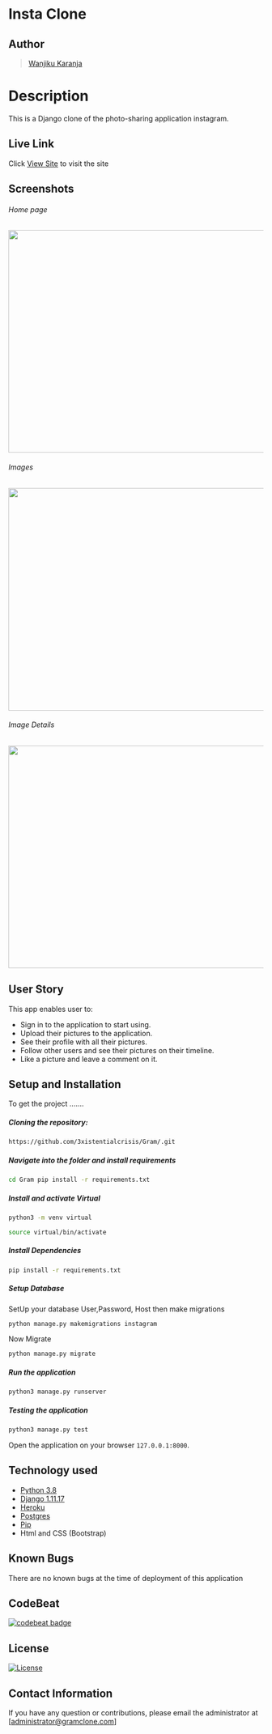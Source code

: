 # Insta Clone
## Author  
  
>[Wanjiku Karanja](https://github.com/3xistentialcrisis)  
  
# Description  
This is a Django clone of the photo-sharing application instagram. 
  
##  Live Link  
 Click [View Site](https://anothergram.herokuapp.com/)  to visit the site
  
## Screenshots 
###### Home page
 
<img src="https://raw.githubusercontent.com/3xistentialcrisis/Gram/master/static/images/landingpage.png" width="900px" height="440px">
 

 ###### Images
 <img src="https://raw.githubusercontent.com/3xistentialcrisis/Gram/master/static/images/gallery.png" width="900px" height="440px">

  ###### Image Details
 <img src="https://raw.githubusercontent.com/3xistentialcrisis/Gram/master/static/images/imagedetails.png" width="900px" height="440px">
 
## User Story  
This app enables user to:

* Sign in to the application to start using.
* Upload their pictures to the application.
* See their profile with all their pictures.
* Follow other users and see their pictures on their timeline.
* Like a picture and leave a comment on it. 

  
## Setup and Installation  
To get the project .......  
  
##### Cloning the repository:  
 ```bash 
 https://github.com/3xistentialcrisis/Gram/.git 
```
##### Navigate into the folder and install requirements  
 ```bash 
cd Gram pip install -r requirements.txt 
```
##### Install and activate Virtual  
 ```bash 
python3 -m venv virtual 
```  
```bash 
source virtual/bin/activate 
```

##### Install Dependencies  
 ```bash 
 pip install -r requirements.txt 
```  
 ##### Setup Database  
  SetUp your database User,Password, Host then make migrations 
 ```bash 
python manage.py makemigrations instagram
 ``` 
 Now Migrate  
 ```bash 
 python manage.py migrate 
```
##### Run the application  
 ```bash 
 python3 manage.py runserver 
``` 

##### Testing the application  
 ```bash 
 python3 manage.py test 
```
Open the application on your browser `127.0.0.1:8000`.  
  
  
## Technology used  
  
* [Python 3.8](https://www.python.org/)  
* [Django 1.11.17](https://docs.djangoproject.com/en/2.2/)  
* [Heroku](https://heroku.com)  
* [Postgres](https://www.postgresql.org/)
* [Pip](https://pypi.org/project/pip/)
* Html and CSS (Bootstrap)
  
## Known Bugs  
There are no known bugs at the time of deployment of this application 
  
## CodeBeat
[![codebeat badge](https://codebeat.co/badges/61881488-2da3-4522-be01-0226f8d1a6c6)](https://codebeat.co/projects/github-com-3xistentialcrisis-gram-master) 

## License 
[![License](https://img.shields.io/packagist/l/loopline-systems/closeio-api-wrapper.svg)](https://github.com/3xistentialcrisis/gram/blob/master/LICENSE)

## Contact Information   
If you have any question or contributions, please email the administrator at [administrator@gramclone.com] 
